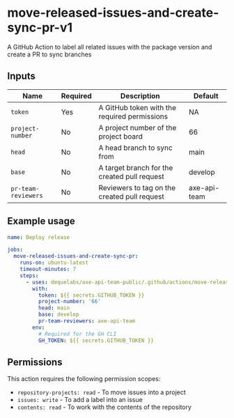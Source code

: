 # move-released-issues-and-create-sync-pr-v1

A GitHub Action to label all related issues with the package version and create a PR to sync branches

## Inputs

| Name                | Required | Description                                  | Default      |
| ------------------- | -------- | -------------------------------------------- | ------------ |
| `token`             | Yes      | A GitHub token with the required permissions | NA           |
| `project-number`    | No       | A project number of the project board        | 66           |
| `head`              | No       | A head branch to sync from                   | main         |
| `base`              | No       | A target branch for the created pull request | develop      |
| `pr-team-reviewers` | No       | Reviewers to tag on the created pull request | axe-api-team |

## Example usage

```yaml
name: Deploy release

jobs:
  move-released-issues-and-create-sync-pr:
    runs-on: ubuntu-latest
    timeout-minutes: 7
    steps:
      - uses: dequelabs/axe-api-team-public/.github/actions/move-released-issues-and-create-sync-pr-v1@main
        with:
          token: ${{ secrets.GITHUB_TOKEN }}
          project-number: '66'
          head: main
          base: develop
          pr-team-reviewers: axe-api-team
        env:
          # Required for the GH CLI
          GH_TOKEN: ${{ secrets.GITHUB_TOKEN }}
```

## Permissions

This action requires the following permission scopes:

- `repository-projects: read` - To move issues into a project
- `issues: write` - To add a label into an issue
- `contents: read` - To work with the contents of the repository
